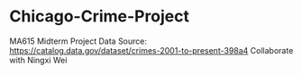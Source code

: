 # Chicago-Crime-Project
MA615 Midterm Project
Data Source: https://catalog.data.gov/dataset/crimes-2001-to-present-398a4
Collaborate with Ningxi Wei
